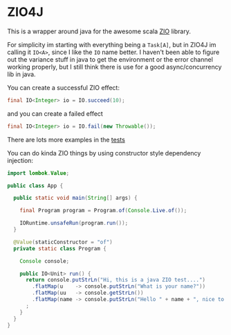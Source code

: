# ZIO4J
This is a wrapper around java for the awesome scala [ZIO](https://zio.dev/) library.

For simplicity im starting with everything being a `Task[A]`, but in ZIO4J im calling it `IO<A>`, 
since I like the `IO` name better. I haven't been able to figure out the variance stuff in java
to get the environment or the error channel working properly, but I still think there is use 
for a good async/concurrency lib in java.


You can create a successful ZIO effect:
```java
final IO<Integer> io = IO.succeed(10);
```

and you can create a failed effect
```java
final IO<Integer> io = IO.fail(new Throwable());
```

There are lots more examples in the [tests](https://github.com/chris-albert/zio4j/blob/master/src/test/java/io/lbert/IOTest.java)


You can do kinda ZIO things by using constructor style dependency injection:

```java
import lombok.Value;

public class App {

  public static void main(String[] args) {

    final Program program = Program.of(Console.Live.of());

    IORuntime.unsafeRun(program.run());
  }

  @Value(staticConstructor = "of")
  private static class Program {

    Console console;

    public IO<Unit> run() {
      return console.putStrLn("Hi, this is a java ZIO test....")
        .flatMap(u    -> console.putStrLn("What is your name?"))
        .flatMap(uu   -> console.getStrLn())
        .flatMap(name -> console.putStrLn("Hello " + name + ", nice to meet you"))
      ;
    }
  }
}
``` 
